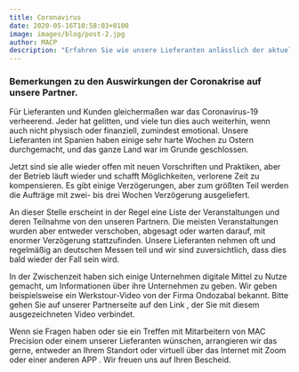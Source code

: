 ```yaml
---
title: Coronavirus
date: 2020-05-16T10:58:03+0100
image: images/blog/post-2.jpg
author: MACP
description: "Erfahren Sie wie unsere Lieferanten anlässlich der aktuellen COVID-19 Situation operieren"
---
```



### Bemerkungen zu den Auswirkungen der Coronakrise auf unsere Partner. 

 

Für Lieferanten und Kunden gleichermaßen war das Coronavirus-19 verheerend. Jeder hat gelitten, und viele tun dies auch weiterhin, wenn auch nicht physisch oder finanziell, zumindest emotional. Unsere Lieferanten int Spanien haben einige sehr harte Wochen zu Ostern durchgemacht, und das ganze Land war im Grunde geschlossen.


Jetzt sind sie alle wieder offen mit neuen Vorschriften und Praktiken, aber der Betrieb läuft  wieder und schafft  Möglichkeiten,  verlorene Zeit zu kompensieren. Es gibt einige Verzögerungen, aber zum größten Teil werden die Aufträge mit zwei- bis drei Wochen Verzögerung ausgeliefert.

An dieser Stelle erscheint in der Regel eine Liste der Veranstaltungen und deren Teilnahme von den unseren Partnern.  Die meisten Veranstaltungen wurden aber  entweder verschoben, abgesagt oder warten darauf, mit enormer Verzögerung stattzufinden. Unsere Lieferanten nehmen oft und regelmäßig an deutschen Messen teil und wir sind zuversichtlich, dass dies bald wieder der Fall sein wird.


In der Zwischenzeit haben sich einige Unternehmen  digitale Mittel zu Nutze gemacht, um Informationen über ihre Unternehmen zu geben. Wir geben beispielsweise  ein Werkstour-Video von der Firma Ondozabal bekannt. Bitte gehen Sie auf unserer Partnerseite auf den Link , der Sie mit diesem ausgezeichneten Video verbindet. 


Wenn sie Fragen haben oder sie ein Treffen mit  Mitarbeitern von MAC Precision oder einem unserer Lieferanten wünschen,  arrangieren wir das gerne, entweder an Ihrem Standort oder virtuell über das Internet mit Zoom oder einer anderen APP . Wir freuen uns auf Ihren Bescheid.





